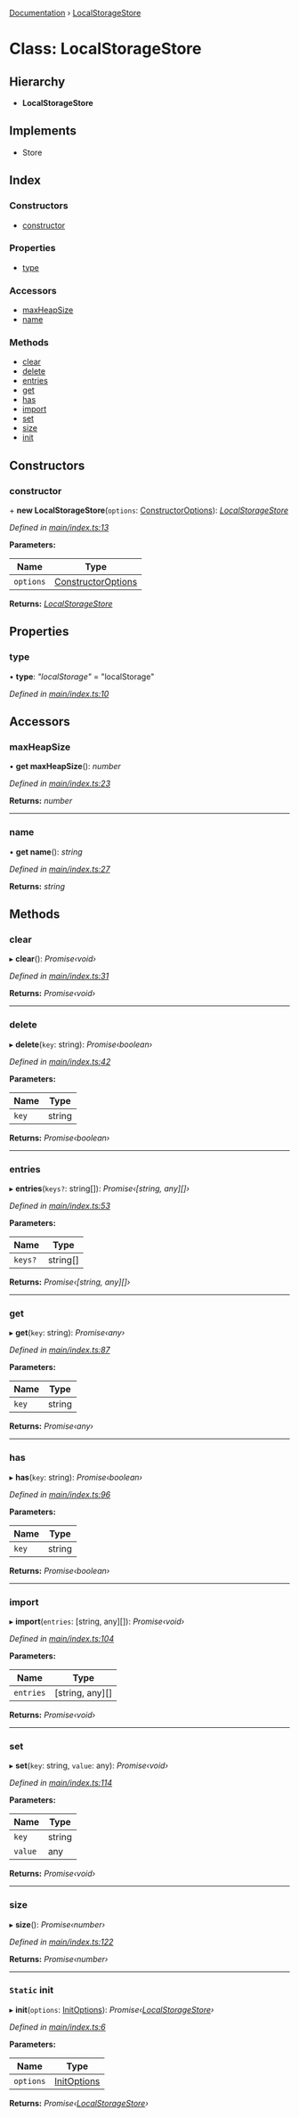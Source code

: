 [Documentation](../README.md) › [LocalStorageStore](localstoragestore.md)

# Class: LocalStorageStore

## Hierarchy

* **LocalStorageStore**

## Implements

* Store

## Index

### Constructors

* [constructor](localstoragestore.md#constructor)

### Properties

* [type](localstoragestore.md#type)

### Accessors

* [maxHeapSize](localstoragestore.md#maxheapsize)
* [name](localstoragestore.md#name)

### Methods

* [clear](localstoragestore.md#clear)
* [delete](localstoragestore.md#delete)
* [entries](localstoragestore.md#entries)
* [get](localstoragestore.md#get)
* [has](localstoragestore.md#has)
* [import](localstoragestore.md#import)
* [set](localstoragestore.md#set)
* [size](localstoragestore.md#size)
* [init](localstoragestore.md#static-init)

## Constructors

###  constructor

\+ **new LocalStorageStore**(`options`: [ConstructorOptions](../README.md#constructoroptions)): *[LocalStorageStore](localstoragestore.md)*

*Defined in [main/index.ts:13](https://github.com/badbatch/cachemap/blob/631c61b/packages/local-storage/src/main/index.ts#L13)*

**Parameters:**

Name | Type |
------ | ------ |
`options` | [ConstructorOptions](../README.md#constructoroptions) |

**Returns:** *[LocalStorageStore](localstoragestore.md)*

## Properties

###  type

• **type**: *"localStorage"* = "localStorage"

*Defined in [main/index.ts:10](https://github.com/badbatch/cachemap/blob/631c61b/packages/local-storage/src/main/index.ts#L10)*

## Accessors

###  maxHeapSize

• **get maxHeapSize**(): *number*

*Defined in [main/index.ts:23](https://github.com/badbatch/cachemap/blob/631c61b/packages/local-storage/src/main/index.ts#L23)*

**Returns:** *number*

___

###  name

• **get name**(): *string*

*Defined in [main/index.ts:27](https://github.com/badbatch/cachemap/blob/631c61b/packages/local-storage/src/main/index.ts#L27)*

**Returns:** *string*

## Methods

###  clear

▸ **clear**(): *Promise‹void›*

*Defined in [main/index.ts:31](https://github.com/badbatch/cachemap/blob/631c61b/packages/local-storage/src/main/index.ts#L31)*

**Returns:** *Promise‹void›*

___

###  delete

▸ **delete**(`key`: string): *Promise‹boolean›*

*Defined in [main/index.ts:42](https://github.com/badbatch/cachemap/blob/631c61b/packages/local-storage/src/main/index.ts#L42)*

**Parameters:**

Name | Type |
------ | ------ |
`key` | string |

**Returns:** *Promise‹boolean›*

___

###  entries

▸ **entries**(`keys?`: string[]): *Promise‹[string, any][]›*

*Defined in [main/index.ts:53](https://github.com/badbatch/cachemap/blob/631c61b/packages/local-storage/src/main/index.ts#L53)*

**Parameters:**

Name | Type |
------ | ------ |
`keys?` | string[] |

**Returns:** *Promise‹[string, any][]›*

___

###  get

▸ **get**(`key`: string): *Promise‹any›*

*Defined in [main/index.ts:87](https://github.com/badbatch/cachemap/blob/631c61b/packages/local-storage/src/main/index.ts#L87)*

**Parameters:**

Name | Type |
------ | ------ |
`key` | string |

**Returns:** *Promise‹any›*

___

###  has

▸ **has**(`key`: string): *Promise‹boolean›*

*Defined in [main/index.ts:96](https://github.com/badbatch/cachemap/blob/631c61b/packages/local-storage/src/main/index.ts#L96)*

**Parameters:**

Name | Type |
------ | ------ |
`key` | string |

**Returns:** *Promise‹boolean›*

___

###  import

▸ **import**(`entries`: [string, any][]): *Promise‹void›*

*Defined in [main/index.ts:104](https://github.com/badbatch/cachemap/blob/631c61b/packages/local-storage/src/main/index.ts#L104)*

**Parameters:**

Name | Type |
------ | ------ |
`entries` | [string, any][] |

**Returns:** *Promise‹void›*

___

###  set

▸ **set**(`key`: string, `value`: any): *Promise‹void›*

*Defined in [main/index.ts:114](https://github.com/badbatch/cachemap/blob/631c61b/packages/local-storage/src/main/index.ts#L114)*

**Parameters:**

Name | Type |
------ | ------ |
`key` | string |
`value` | any |

**Returns:** *Promise‹void›*

___

###  size

▸ **size**(): *Promise‹number›*

*Defined in [main/index.ts:122](https://github.com/badbatch/cachemap/blob/631c61b/packages/local-storage/src/main/index.ts#L122)*

**Returns:** *Promise‹number›*

___

### `Static` init

▸ **init**(`options`: [InitOptions](../interfaces/initoptions.md)): *Promise‹[LocalStorageStore](localstoragestore.md)›*

*Defined in [main/index.ts:6](https://github.com/badbatch/cachemap/blob/631c61b/packages/local-storage/src/main/index.ts#L6)*

**Parameters:**

Name | Type |
------ | ------ |
`options` | [InitOptions](../interfaces/initoptions.md) |

**Returns:** *Promise‹[LocalStorageStore](localstoragestore.md)›*
